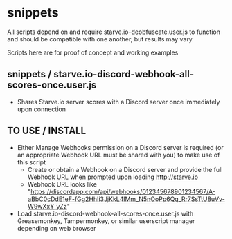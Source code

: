 # snippets

All scripts depend on and require starve.io-deobfuscate.user.js to function and should be compatible with one another, but results may vary

Scripts here are for proof of concept and working examples

## snippets / starve.io-discord-webhook-all-scores-once.user.js

* Shares Starve.io server scores with a Discord server once immediately upon connection

TO USE / INSTALL
----------------
* Either Manage Webhooks permission on a Discord server is required (or an appropriate Webhook URL must be shared with you) to make use of this script
  * Create or obtain a Webhook on a Discord server and provide the full Webhook URL when prompted upon loading http://starve.io
  * Webhook URL looks like "https://discordapp.com/api/webhooks/012345678901234567/A-aBbC0cDdE1eF-fGg2HhIi3JjKkL4lMm_N5nOoPp6Qq_Rr7SsTtU8uVv-W9wXxY_yZz"
* Load starve.io-discord-webhook-all-scores-once.user.js with Greasemonkey, Tampermonkey, or similar userscript manager depending on web browser
